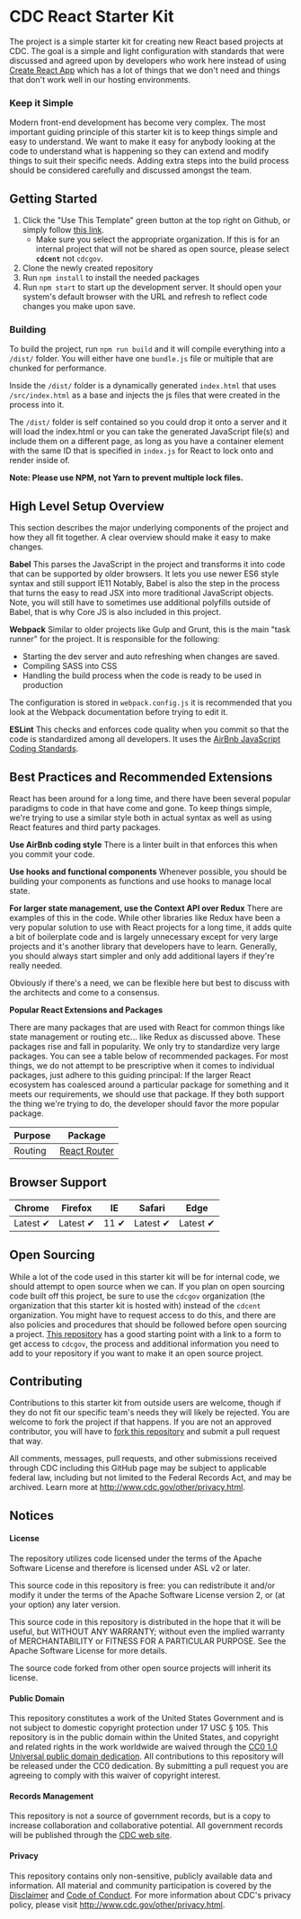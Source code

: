 # CDC React Starter Kit
The project is a simple starter kit for creating new React based projects at CDC. The goal is a simple and light configuration with standards that were discussed and agreed upon by developers who work here instead of using [Create React App](https://reactjs.org/docs/create-a-new-react-app.html) which has a lot of things that we don't need and things that don't work well in our hosting environments.

### Keep it Simple
Modern front-end development has become very complex. The most important guiding principle of this starter kit is to keep things simple and easy to understand. We want to make it easy for anybody looking at the code to understand what is happening so they can extend and modify things to suit their specific needs. Adding extra steps into the build process should be considered carefully and discussed amongst the team.

## Getting Started

1. Click the "Use This Template" green button at the top right on Github, or simply follow [this link](https://github.com/CDCgov/react-starter-kit/generate).
   - Make sure you select the appropriate organization. If this is for an internal project that will not be shared as open source, please select **`cdcent`** not `cdcgov`.
2. Clone the newly created repository
3. Run `npm install` to install the needed packages
4. Run `npm start` to start up the development server. It should open your system's default browser with the URL and refresh to reflect code changes you make upon save.

### Building

To build the project, run `npm run build` and it will compile everything into a `/dist/` folder. You will either have one `bundle.js` file or multiple that are chunked for performance.

Inside the `/dist/` folder is a dynamically generated `index.html` that uses `/src/index.html` as a base and injects the js files that were created in the process into it.

The `/dist/` folder is self contained so you could drop it onto a server and it will load the index.html or you can take the generated JavaScript file(s) and include them on a different page, as long as you have a container element with the same ID that is specified in `index.js` for React to lock onto and render inside of.

**Note: Please use NPM, not Yarn to prevent multiple lock files.**

## High Level Setup Overview

This section describes the major underlying components of the project and how they all fit together. A clear overview should make it easy to make changes.

**Babel**
This parses the JavaScript in the project and transforms it into code that can be supported by older browsers. It lets you use newer ES6 style syntax and still support IE11 Notably, Babel is also the step in the process that turns the easy to read JSX into more traditional JavaScript objects. Note, you will still have to sometimes use additional polyfills outside of Babel, that is why Core JS is also included in this project.

**Webpack**
Similar to older projects like Gulp and Grunt, this is the main "task runner" for the project. It is responsible for the following:
* Starting the dev server and auto refreshing when changes are saved.
* Compiling SASS into CSS
* Handling the build process when the code is ready to be used in production

The configuration is stored in `webpack.config.js` it is recommended that you look at the Webpack documentation before trying to edit it.

**ESLint**
This checks and enforces code quality when you commit so that the code is standardized among all developers. It uses the [AirBnb JavaScript Coding Standards](https://github.com/airbnb/javascript).

## Best Practices and Recommended Extensions

React has been around for a long time, and there have been several popular paradigms to code in that have come and gone. To keep things simple, we're trying to use a similar style both in actual syntax as well as using React features and third party packages.

**Use AirBnb coding style**
There is a linter built in that enforces this when you commit your code.

**Use hooks and functional components**
Whenever possible, you should be building your components as functions and use hooks to manage local state.

**For larger state management, use the Context API over Redux**
There are examples of this in the code. While other libraries like Redux have been a very popular solution to use with React projects for a long time, it adds quite a bit of boilerplate code and is largely unnecessary except for very large projects and it's another library that developers have to learn. Generally, you should always start simpler and only add additional layers if they're really needed.

Obviously if there's a need, we can be flexible here but best to discuss with the architects and come to a consensus.

**Popular React Extensions and Packages**

There are many packages that are used with React for common things like state management or routing etc... like Redux as discussed above. These packages rise and fall in popularity. We only try to standardize very large packages. You can see a table below of recommended packages. For most things, we do not attempt to be prescriptive when it comes to individual packages, just adhere to this guiding principal: If the larger React ecosystem has coalesced around a particular package for something and it meets our requirements, we should use that package. If they both support the thing we're trying to do, the developer should favor the more popular package.

Purpose | Package
--- | ---
Routing | [React Router](https://reactrouter.com/)

## Browser Support

Chrome | Firefox | IE | Safari | Edge
--- | --- | --- | --- | --- |
Latest ✔ | Latest ✔ | 11 ✔ | Latest ✔ | Latest ✔ |

## Open Sourcing

While a lot of the code used in this starter kit will be for internal code, we should attempt to open source when we can. If you plan on open sourcing code built off this project, be sure to use the `cdcgov` organization (the organization that this starter kit is hosted with) instead of the `cdcent` organization. You might have to request access to do this, and there are also policies and procedures that should be followed before open sourcing a project. [This repository](https://github.com/CDCgov/template) has a good starting point with a link to a form to get access to `cdcgov`, the process and additional information you need to add to your repository if you want to make it an open source project.

## Contributing

Contributions to this starter kit from outside users are welcome, though if they do not fit our specific team's needs they will likely be rejected. You are welcome to fork the project if that happens. If you are not an approved contributor, you will have to [fork this repository](https://help.github.com/articles/fork-a-repo) and submit a pull request that way.

All comments, messages, pull requests, and other submissions received through CDC including this GitHub page may be subject to applicable federal law, including but not limited to the Federal Records Act, and may be archived. Learn more at http://www.cdc.gov/other/privacy.html.

## Notices

#### License

The repository utilizes code licensed under the terms of the Apache Software License and therefore is licensed under ASL v2 or later.

This source code in this repository is free: you can redistribute it and/or modify it under the terms of the Apache Software License version 2, or (at your option) any later version.

This source code in this repository is distributed in the hope that it will be useful, but WITHOUT ANY WARRANTY; without even the implied warranty of MERCHANTABILITY or FITNESS FOR A PARTICULAR PURPOSE. See the Apache Software License for more details.

The source code forked from other open source projects will inherit its license.

#### Public Domain

This repository constitutes a work of the United States Government and is not subject to domestic copyright protection under 17 USC § 105. This repository is in the public domain within the United States, and copyright and related rights in the work worldwide are waived through the [CC0 1.0 Universal public domain dedication](https://creativecommons.org/publicdomain/zero/1.0/). All contributions to this repository will be released under the CC0 dedication. By submitting a pull request you are agreeing to comply with this waiver of copyright interest.

#### Records Management

This repository is not a source of government records, but is a copy to increase collaboration and collaborative potential. All government records will be published through the [CDC web site](https://www.cdc.gov/).

#### Privacy

This repository contains only non-sensitive, publicly available data and information. All material and community participation is covered by the [Disclaimer](https://github.com/CDCgov/template/blob/master/DISCLAIMER.md) and [Code of Conduct](https://github.com/CDCgov/template/blob/master/code-of-conduct.md). For more information about CDC's privacy policy, please visit http://www.cdc.gov/other/privacy.html.